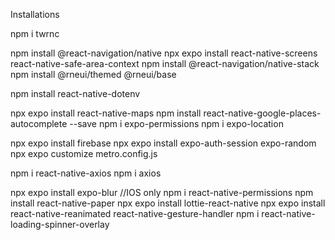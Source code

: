 

Installations

npm i twrnc

npm install @react-navigation/native
npx expo install react-native-screens react-native-safe-area-context
npm install @react-navigation/native-stack
npm install @rneui/themed @rneui/base

npm install react-native-dotenv

npx expo install react-native-maps
npm install react-native-google-places-autocomplete --save
npm i expo-permissions
npm i expo-location

npx expo install firebase
npx expo install expo-auth-session expo-random
npx expo customize metro.config.js

npm i react-native-axios
npm i axios

npx expo install expo-blur //IOS only
npm i react-native-permissions
npm install react-native-paper
npx expo install lottie-react-native
npx expo install react-native-reanimated react-native-gesture-handler
npm i react-native-loading-spinner-overlay